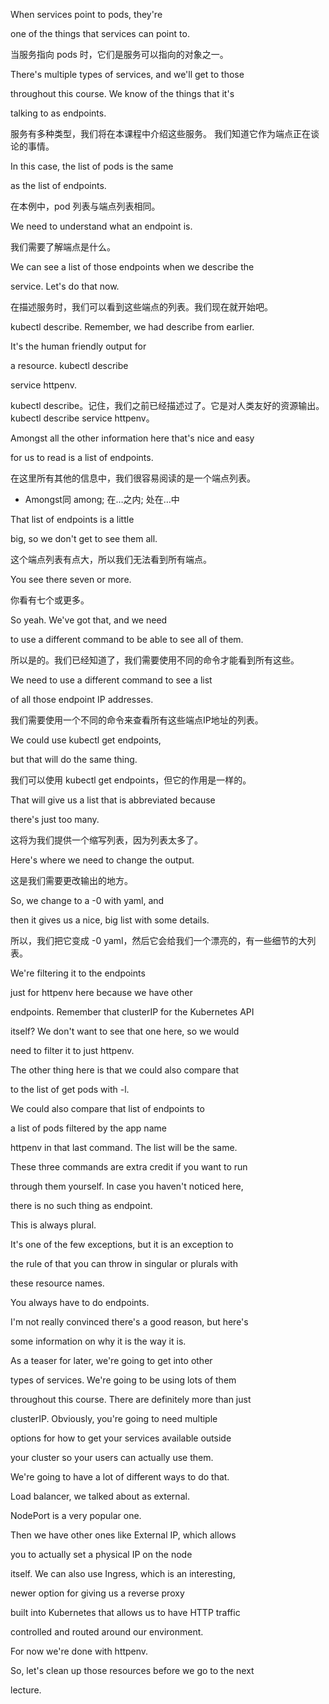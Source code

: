 When services point to pods, they're

one of the things that services can point to.

当服务指向 pods 时，它们是服务可以指向的对象之一。

There's multiple types of services, and we'll get to those

throughout this course. We know of the things that it's

talking to as endpoints.

服务有多种类型，我们将在本课程中介绍这些服务。
我们知道它作为端点正在谈论的事情。

In this case, the list of pods is the same

as the list of endpoints.

在本例中，pod 列表与端点列表相同。

We need to understand what an endpoint is.

我们需要了解端点是什么。

We can see a list of those endpoints when we describe the

service. Let's do that now.

在描述服务时，我们可以看到这些端点的列表。我们现在就开始吧。

kubectl describe. Remember, we had describe from earlier.

It's the human friendly output for

a resource. kubectl describe

service httpenv.

kubectl describe。记住，我们之前已经描述过了。它是对人类友好的资源输出。
kubectl describe service httpenv。

Amongst all the other information here that's nice and easy

for us to read is a list of endpoints.

在这里所有其他的信息中，我们很容易阅读的是一个端点列表。
* Amongst同 among; 在…之内; 处在…中

That list of endpoints is a little

big, so we don't get to see them all.

这个端点列表有点大，所以我们无法看到所有端点。

You see there seven or more.

你看有七个或更多。

So yeah. We've got that, and we need

to use a different command to be able to see all of them.

所以是的。我们已经知道了，我们需要使用不同的命令才能看到所有这些。

We need to use a different command to see a list

of all those endpoint IP addresses.

我们需要使用一个不同的命令来查看所有这些端点IP地址的列表。

We could use kubectl get endpoints,

but that will do the same thing.

我们可以使用 kubectl get endpoints，但它的作用是一样的。

That will give us a list that is abbreviated because

there's just too many.

这将为我们提供一个缩写列表，因为列表太多了。

Here's where we need to change the output.

这是我们需要更改输出的地方。

So, we change to a -0 with yaml, and

then it gives us a nice, big list with some details.

所以，我们把它变成 -0 yaml，然后它会给我们一个漂亮的，有一些细节的大列表。

We're filtering it to the endpoints

just for httpenv here because we have other

endpoints. Remember that clusterIP for the Kubernetes API

itself? We don't want to see that one here, so we would

need to filter it to just httpenv.

The other thing here is that we could also compare that

to the list of get pods with -l.

We could also compare that list of endpoints to

a list of pods filtered by the app name

httpenv in that last command. The list will be the same.

These three commands are extra credit if you want to run

through them yourself. In case you haven't noticed here,

there is no such thing as endpoint.

This is always plural.

It's one of the few exceptions, but it is an exception to

the rule of that you can throw in singular or plurals with

these resource names.

You always have to do endpoints.

I'm not really convinced there's a good reason, but here's

some information on why it is the way it is.

As a teaser for later, we're going to get into other

types of services. We're going to be using lots of them

throughout this course. There are definitely more than just

clusterIP. Obviously, you're going to need multiple

options for how to get your services available outside

your cluster so your users can actually use them.

We're going to have a lot of different ways to do that.

Load balancer, we talked about as external.

NodePort is a very popular one.

Then we have other ones like External IP, which allows

you to actually set a physical IP on the node

itself. We can also use Ingress, which is an interesting,

newer option for giving us a reverse proxy

built into Kubernetes that allows us to have HTTP traffic

controlled and routed around our environment.

For now we're done with httpenv.

So, let's clean up those resources before we go to the next

lecture.


